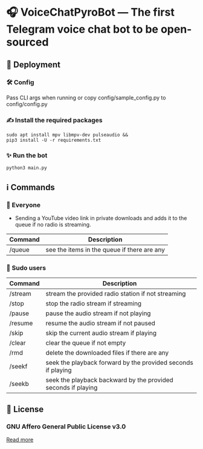 # 🎧 VoiceChatPyroBot — The first Telegram voice chat bot to be open-sourced

## 🚀 Deployment

### 🛠 Config

Pass CLI args when running or copy config/sample_config.py to config/config.py
    
### ✍️ Install the required packages

```shell
sudo apt install mpv libmpv-dev pulseaudio &&
pip3 install -U -r requirements.txt
```
### ✨ Run the bot

```shell
python3 main.py  
```

## ℹ️ Commands

### 👥 Everyone

- Sending a YouTube video link in private downloads and adds it to the queue if no radio is streaming.

| Command | Description                                 |
| ------- | ------------------------------------------- |
| /queue  | see the items in the queue if there are any |


### 👤 Sudo users

| Command | Description                                                   |
| ------- | ------------------------------------------------------------- |
| /stream | stream the provided radio station if not streaming            |
| /stop   | stop the radio stream if streaming                            |
| /pause  | pause the audio stream if not playing                         |
| /resume | resume the audio stream if not paused                         |
| /skip   | skip the current audio stream if playing                      |
| /clear  | clear the queue if not empty                                  |
| /rmd    | delete the downloaded files if there are any                  |
| /seekf  | seek the playback forward by the provided seconds if playing  |
| /seekb  | seek the playback backward by the provided seconds if playing |

## 📄 License

### GNU Affero General Public License v3.0

[Read more](http://www.gnu.org/licenses/#AGPL)
